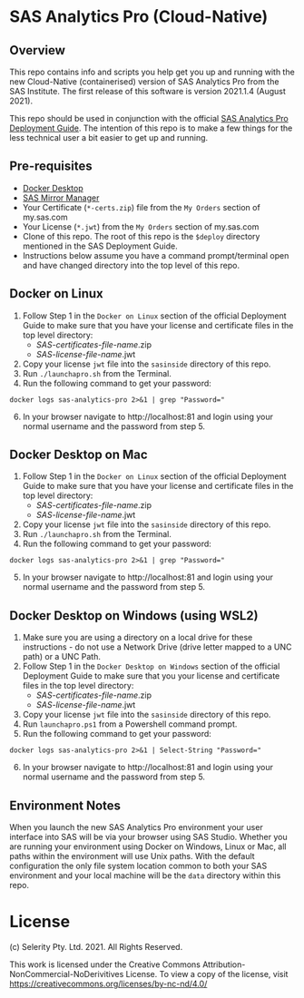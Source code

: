 # SAS Analytics Pro (Cloud-Native)
## Overview
This repo contains info and scripts you help get you up and running with the new Cloud-Native (containerised) version of SAS Analytics Pro from the SAS Institute.  The first release of this software is version 2021.1.4 (August 2021).

This repo should be used in conjunction with the official [SAS Analytics Pro Deployment Guide](https://go.documentation.sas.com/doc/en/anprocdc/default/anprowlcm/home.htm).  The intention of this repo is to make a few things for the less technical user a bit easier to get up and running.

## Pre-requisites
* [Docker Desktop](https://www.docker.com/products/docker-desktop)
* [SAS Mirror Manager](https://support.sas.com/en/documentation/install-center/viya/deployment-tools/4/mirror-manager.html)
* Your Certificate (`*-certs.zip`) file from the `My Orders` section of my.sas.com
* Your License (`*.jwt`) from the `My Orders` section of my.sas.com
* Clone of this repo. The root of this repo is the `$deploy` directory mentioned in the SAS Deployment Guide.
* Instructions below assume you have a command prompt/terminal open and have changed directory into the top level of this repo.


## Docker on Linux
1. Follow Step 1 in the `Docker on Linux` section of the official Deployment Guide to make sure that you have your license and certificate files in the top level directory:
   * _SAS-certificates-file-name_.zip
   * _SAS-license-file-name_.jwt
2. Copy your license `jwt` file into the `sasinside` directory of this repo.
3. Run `./launchapro.sh` from the Terminal.
4. Run the following command to get your password:
```
docker logs sas-analytics-pro 2>&1 | grep "Password="
```
6. In your browser navigate to http://localhost:81 and login using your normal username and the password from step 5.

## Docker Desktop on Mac
1. Follow Step 1 in the `Docker on Linux` section of the official Deployment Guide to make sure that you have your license and certificate files in the top level directory:
   * _SAS-certificates-file-name_.zip
   * _SAS-license-file-name_.jwt
2. Copy your license `jwt` file into the `sasinside` directory of this repo.
3. Run `./launchapro.sh` from the Terminal.
4. Run the following command to get your password:
```
docker logs sas-analytics-pro 2>&1 | grep "Password="
```
5. In your browser navigate to http://localhost:81 and login using your normal username and the password from step 5.
## Docker Desktop on Windows (using WSL2)
1. Make sure you are using a directory on a local drive for these instructions - do not use a Network Drive (drive letter mapped to a UNC path) or a UNC Path.
2. Follow Step 1 in the `Docker Desktop on Windows` section of the official Deployment Guide to make sure that you your license and certificate files in the top level directory:
   * _SAS-certificates-file-name_.zip
   * _SAS-license-file-name_.jwt
3. Copy your license `jwt` file into the `sasinside` directory of this repo.
4. Run `launchapro.ps1` from a Powershell command prompt.
5. Run the following command to get your password:
```
docker logs sas-analytics-pro 2>&1 | Select-String "Password="
```
6. In your browser navigate to http://localhost:81 and login using your normal username and the password from step 5.

## Environment Notes
When you launch the new SAS Analytics Pro environment your user interface into SAS will be via your browser using SAS Studio.  Whether you are running your environment using Docker on Windows, Linux or Mac, all paths within the environment will use Unix paths.  With the default configuration the only file system location common to both your SAS environment and your local machine will be the `data` directory within this repo.

# License
(c) Selerity Pty. Ltd. 2021.  All Rights Reserved.

This work is licensed under the Creative Commons Attribution-NonCommercial-NoDerivitives License. To view a copy 
of the license, visit https://creativecommons.org/licenses/by-nc-nd/4.0/
